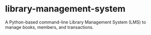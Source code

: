 # library-management-system
A Python-based command-line Library Management System (LMS) to manage books, members, and transactions.
